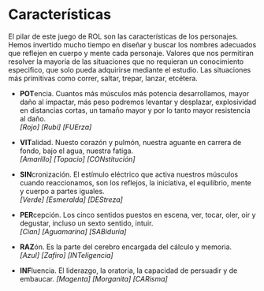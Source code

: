 
Características
===============

El pilar de este juego de ROL son las características de los personajes. Hemos invertido mucho tiempo en diseñar y buscar los nombres adecuados que reflejen en cuerpo y mente cada personaje. Valores que nos permitiran resolver la mayoría de las situaciones que no requieran un conocimiento especifico, que solo pueda adquirirse mediante el estudio. Las situaciones más primitivas como correr, saltar, trepar, lanzar, etcétera.

* **POT**encia. Cuantos más músculos más potencia desarrollamos, mayor daño al impactar, más peso podremos levantar y desplazar, explosividad en distancias cortas, un tamaño mayor y por lo tanto mayor resistencia al daño.  
_[Rojo] [Rubí] [FUErza]_

* **VIT**alidad. Nuesto corazón y pulmón, nuestra aguante en carrera de fondo, bajo el agua, nuestra fatiga.  
_[Amarillo] [Topacio] [CONstitución]_

* **SIN**cronización. El estímulo eléctrico que activa nuestros músculos cuando reaccionamos, son los reflejos, la iniciativa, el equilibrio, mente y cuerpo a partes iguales.  
_[Verde] [Esmeralda] [DEStreza]_

* **PER**cepción. Los cinco sentidos puestos en escena, ver, tocar, oler, oir y degustar, incluso un sexto sentido, intuir.  
_[Cian] [Aguamarina] [SABiduría]_

* **RAZ**ón. Es la parte del cerebro encargada del cálculo y memoria.  
_[Azul] [Zafiro] [INTeligencia]_

* **INF**luencia. El liderazgo, la oratoria, la capacidad de persuadir y de embaucar.
_[Magenta] [Morganita] [CARisma]_